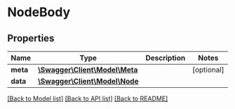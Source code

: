 # NodeBody

## Properties
Name | Type | Description | Notes
------------ | ------------- | ------------- | -------------
**meta** | [**\Swagger\Client\Model\Meta**](Meta.md) |  | [optional] 
**data** | [**\Swagger\Client\Model\Node**](Node.md) |  | 

[[Back to Model list]](../README.md#documentation-for-models) [[Back to API list]](../README.md#documentation-for-api-endpoints) [[Back to README]](../README.md)


